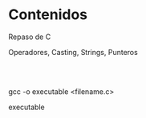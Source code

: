 # Contenidos 
Repaso de C

Operadores, Casting, Strings, Punteros

<br/> <br/>

gcc -o executable <filename.c>

executable
